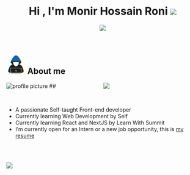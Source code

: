 
<h1 align="center"><b>Hi , I'm Monir Hossain Roni </b><img src="https://media.giphy.com/media/hvRJCLFzcasrR4ia7z/giphy.gif" width="35"></h1>
<!--  -->
<p align="center">
  <a href="https://github.com/DenverCoder1/readme-typing-svg"><img src="https://readme-typing-svg.herokuapp.com?font=Time+New+Roman&color=cyan&size=25&center=true&vCenter=true&width=600&height=100&lines=Assalamu+O+Alaikum+Warahmatullah..&hearts;++;Self-taught+Front-End+Developer,;Computer+Science+Student,;CTF+Newbie,;Active+Learner/Researcher,;Love+to+learn+new+stuffs..<3"></a>
</p>


<br>



	
## <picture><img src = "https://github.com/0xAbdulKhalid/0xAbdulKhalid/raw/main/assets/mdImages/about_me.gif" width = 50px></picture> **About me**
![profile picture](https://user-images.githubusercontent.com/73097560/115834477-dbab4500-a447-11eb-908a-139a6edaec5c.gif)
##<img align="right" src="https://drive.google.com/file/d/1YLQQdQoN7s1hd0FHDPMrFEYWSvBcmFRL/view?usp=sharing" width ="250">

<br>

- A passionate Self-taught Front-end developer
- Currently learning Web Development by Self
- Currently learning React and NextJS by Learn With Summit
- I’m currently open for an Intern or a new job opportunity, this is [my resume](https://drive.google.com/file/d/1Rv0JoPRWYcL28MsPL0UBsvslBvSvNkPz/view?usp=sharing)

<br><br>

<img src="https://user-images.githubusercontent.com/73097560/115834477-dbab4500-a447-11eb-908a-139a6edaec5c.gif"><br><br>



